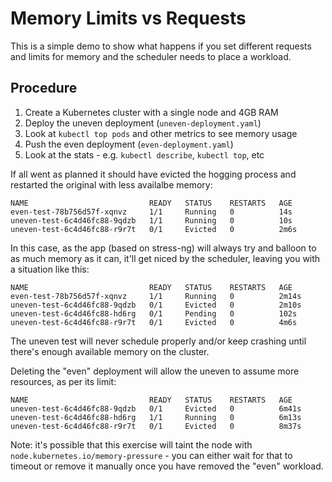 # Memory Limits vs Requests

This is a simple demo to show what happens if you set different requests and limits for memory and the scheduler needs to place a workload.

## Procedure

1. Create a Kubernetes cluster with a single node and 4GB RAM
2. Deploy the uneven deployment (`uneven-deployment.yaml`)
3. Look at `kubectl top pods` and other metrics to see memory usage
4. Push the even deployment (`even-deployment.yaml`)
5. Look at the stats - e.g. `kubectl describe`, `kubectl top`, etc

If all went as planned it should have evicted the hogging process and restarted the original with less availalbe memory:

```
NAME                           READY   STATUS    RESTARTS   AGE
even-test-78b756d57f-xqnvz     1/1     Running   0          14s
uneven-test-6c4d46fc88-9qdzb   1/1     Running   0          10s
uneven-test-6c4d46fc88-r9r7t   0/1     Evicted   0          2m6s
```

In this case, as the app (based on stress-ng) will always try and balloon to as much memory as it can, it'll get niced by the scheduler, leaving you with a situation like this:

```
NAME                           READY   STATUS    RESTARTS   AGE
even-test-78b756d57f-xqnvz     1/1     Running   0          2m14s
uneven-test-6c4d46fc88-9qdzb   0/1     Evicted   0          2m10s
uneven-test-6c4d46fc88-hd6rg   0/1     Pending   0          102s
uneven-test-6c4d46fc88-r9r7t   0/1     Evicted   0          4m6s
```

The uneven test will never schedule properly and/or keep crashing until there's enough available memory on the cluster.

Deleting the "even" deployment will allow the uneven to assume more resources, as per its limit:

```
NAME                           READY   STATUS    RESTARTS   AGE
uneven-test-6c4d46fc88-9qdzb   0/1     Evicted   0          6m41s
uneven-test-6c4d46fc88-hd6rg   1/1     Running   0          6m13s
uneven-test-6c4d46fc88-r9r7t   0/1     Evicted   0          8m37s
```

Note: it's possible that this exercise will taint the node with `node.kubernetes.io/memory-pressure` - you can either wait for that to timeout or remove it manually once you have removed the "even" workload.
